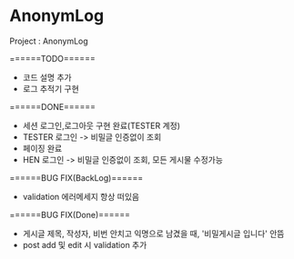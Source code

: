 # AnonymLog
Project : AnonymLog


======TODO======
- 코드 설명 추가
- 로그 추적기 구현

======DONE======
- 세션 로그인,로그아웃 구현 완료(TESTER 계정)
- TESTER 로그인 -> 비밀글 인증없이 조회
- 페이징 완료
- HEN 로그인 -> 비밀글 인증없이 조회, 모든 게시물 수정가능

======BUG FIX(BackLog)======
- validation 에러메세지 항상 떠있음

======BUG FIX(Done)======
- 게시글 제목, 작성자, 비번 안치고 익명으로 남겼을 때, '비밀게시글 입니다' 안뜸
- post add 및 edit 시 validation 추가
